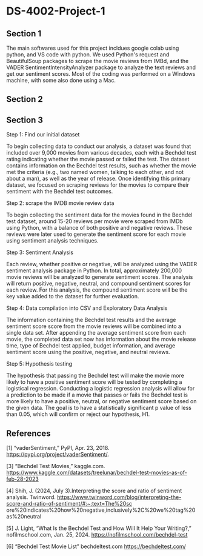 # DS-4002-Project-1

## Section 1

The main softwares used for this project incldues google colab using python, and VS code with python. 
We used Python's request and BeautifulSoup packages to scrape the movie reviews from IMBd, and the VADER SentimentIntensityAnalyzer package to analyze the text reviews and get our sentiment scores.
Most of the coding was performed on a Windows machine, with some also done using a Mac. 

## Section 2

## Section 3 

Step 1: Find our initial dataset

To begin collecting data to conduct our analysis, a dataset was found that included over 9,000 movies from various decades, each with a Bechdel test rating indicating whether the movie passed or failed the test. The dataset contains information on the Bechdel test results, such as whether the movie met the criteria (e.g., two named women, talking to each other, and not about a man), as well as the year of release. Once identifying this primary dataset, we focused on scraping reviews for the movies to compare their sentiment with the Bechdel test outcomes.

Step 2: scrape the IMDB movie review data

To begin collecting the sentiment data for the movies found in the Bechdel test dataset, around 15-20 reviews per movie were scraped from IMDb using Python, with a balance of both positive and negative reviews. These reviews were later used to generate the sentiment score for each movie using sentiment analysis techniques.

Step 3: Sentiment Analysis 

Each review, whether positive or negative, will be analyzed using the VADER sentiment analysis package in Python. In total, approximately 200,000 movie reviews will be analyzed to generate sentiment scores. The analysis will return positive, negative, neutral, and compound sentiment scores for each review. For this analysis, the compound sentiment score will be the key value added to the dataset for further evaluation.

Step 4: Data compilation into CSV and Exploratory Data Analysis

The information containing the Bechdel test results and the average sentiment score score from the movie reviews will be combined into a single data set. After appending the average sentiment score from each movie, the completed data set now has information about the movie release time, type of Bechdel test applied, budget information, and average sentiment score using the positive, negative, and neutral reviews.

Step 5: Hypothesis testing

The hypothesis that passing the Bechdel test will make the movie more likely to have a positive sentiment score will be tested by completing a logistical regression. Conducting a logistic regression analysis will allow for a prediction to be made if a movie that passes or fails the Bechdel test is more likely to have a positive, neutral, or negative sentiment score based on the given data. The goal is to have a statistically significant p value of less than 0.05, which will confirm or reject our hypothesis, H1. 

## References 

[1] “vaderSentiment,” PyPI, Apr. 23, 2018. https://pypi.org/project/vaderSentiment/.

[3] “Bechdel Test Movies,” kaggle.com.
https://www.kaggle.com/datasets/treelunar/bechdel-test-movies-as-of-feb-28-2023

[4] Shih, J. (2024, July 3).Interpreting the score and ratio of sentiment analysis. Twinword.
https://www.twinword.com/blog/interpreting-the-score-and-ratio-of-sentiment/#:~:text=The%20sc
ore%20indicates%20how%20negative,inclusively%2C%20we%20tag%20as%20neutral

[5] J. Light, “What Is the Bechdel Test and How Will It Help Your Writing?,” nofilmschool.com, 
Jan. 25, 2024. https://nofilmschool.com/bechdel-test

[6] “Bechdel Test Movie List” bechdeltest.com
https://bechdeltest.com/

